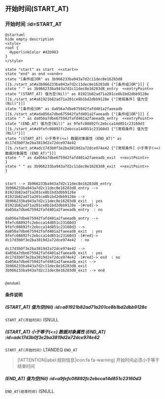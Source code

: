 ## 开始时间(START_AT) <!-- {docsify-ignore-all} -->

   

### 开始时间 :id=START_AT

```plantuml
@startuml
hide empty description
<style>
root {
  HyperlinkColor #42b983
}
</style>

state "start" as start  <<start>>
state "end" as end <<end>>
state "[条件组]OR" as 3b966233ba943a7d2c11dec8e16283d8 [[$./start_at#a3b966233ba943a7d2c11dec8e16283d8 {"[条件组]OR"}]] {
state " " as 3b966233ba943a7d2c11dec8e16283d8_entry  <<entryPoint>>
state "(START_AT) 值为空(Nil)" as 81921b82ad71a201ce8b1bd2dbb9128e [[$./start_at#a81921b82ad71a201ce8b1bd2dbb9128e {"[常规条件] 值为空(Nil)"}]]
state "[条件组]OR" as da056a7dbe675942fafd401a2faeeadb [[$./start_at#ada056a7dbe675942fafd401a2faeeadb {"[条件组]OR"}]] {
state " " as da056a7dbe675942fafd401a2faeeadb_entry  <<entryPoint>>
state "(END_AT) 值为空(Nil)" as 9fefc08892fc2ebcca14d851c23160d3 [[$./start_at#a9fefc08892fc2ebcca14d851c23160d3 {"[常规条件] 值为空(Nil)"}]]
state "(START_AT) 小于等于(<=) 数据对象属性 (END_AT)" as dc17d3b0f3e2ba3819d2a72dce974e42 [[$./start_at#adc17d3b0f3e2ba3819d2a72dce974e42 {"[常规条件] 小于等于(<=) 数据对象属性 (END_AT)"}]]
state " " as da056a7dbe675942fafd401a2faeeadb_exit  <<exitPoint>>
}
state " " as 3b966233ba943a7d2c11dec8e16283d8_exit  <<exitPoint>>
}


start --> 3b966233ba943a7d2c11dec8e16283d8_entry 
3b966233ba943a7d2c11dec8e16283d8_entry --> 81921b82ad71a201ce8b1bd2dbb9128e 
81921b82ad71a201ce8b1bd2dbb9128e --> 3b966233ba943a7d2c11dec8e16283d8_exit  : yes
81921b82ad71a201ce8b1bd2dbb9128e -[#red]-> da056a7dbe675942fafd401a2faeeadb_entry  : no

da056a7dbe675942fafd401a2faeeadb_entry --> 9fefc08892fc2ebcca14d851c23160d3 
9fefc08892fc2ebcca14d851c23160d3 --> da056a7dbe675942fafd401a2faeeadb_exit  : yes
9fefc08892fc2ebcca14d851c23160d3 -[#red]-> dc17d3b0f3e2ba3819d2a72dce974e42  : no

dc17d3b0f3e2ba3819d2a72dce974e42 --> da056a7dbe675942fafd401a2faeeadb_exit  : yes
dc17d3b0f3e2ba3819d2a72dce974e42 -[#red]-> end  : no
da056a7dbe675942fafd401a2faeeadb_exit --> 3b966233ba943a7d2c11dec8e16283d8_exit 
3b966233ba943a7d2c11dec8e16283d8_exit --> end 


@enduml
```

#### 条件说明

##### (START_AT) 值为空(Nil) :id=a81921b82ad71a201ce8b1bd2dbb9128e



`START_AT(开始时间)` ISNULL 

##### (START_AT) 小于等于(<=) 数据对象属性 (END_AT) :id=adc17d3b0f3e2ba3819d2a72dce974e42



`START_AT(开始时间)` LTANDEQ  `END_AT`

> [!ATTENTION|label:规则信息|icon:fa fa-warning]
> 开始时间必须小于等于结束时间


##### (END_AT) 值为空(Nil) :id=a9fefc08892fc2ebcca14d851c23160d3



`END_AT(结束时间)` ISNULL 






